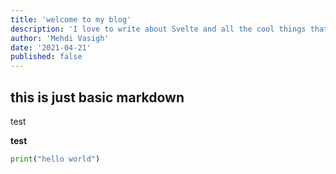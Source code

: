 ```yaml
---
title: 'welcome to my blog'
description: 'I love to write about Svelte and all the cool things that you can build with it.'
author: 'Mehdi Vasigh'
date: '2021-04-21'
published: false
---
```


## this is just basic markdown

test

**test**

```python
print("hello world")
```
